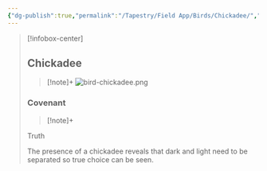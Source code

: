 ```yaml
---
{"dg-publish":true,"permalink":"/Tapestry/Field App/Birds/Chickadee/","title":"Chickadee","tags":["covenants/animals/birds"],"dgHomeLink":true,"dgEnableSearch":true}
---
```


> [!infobox-center] 
> ## Chickadee
> > [!note]+
> ![bird-chickadee.png](/img/user/File%20Vault/Field%20App/birds/bird-chickadee.png)
> ### Covenant
>> [!note]+ 
>  <p class="note first">Truth</p>
>  
><p class="note second">The presence of a chickadee reveals that dark and light need to be separated so true choice can be seen.</p>
